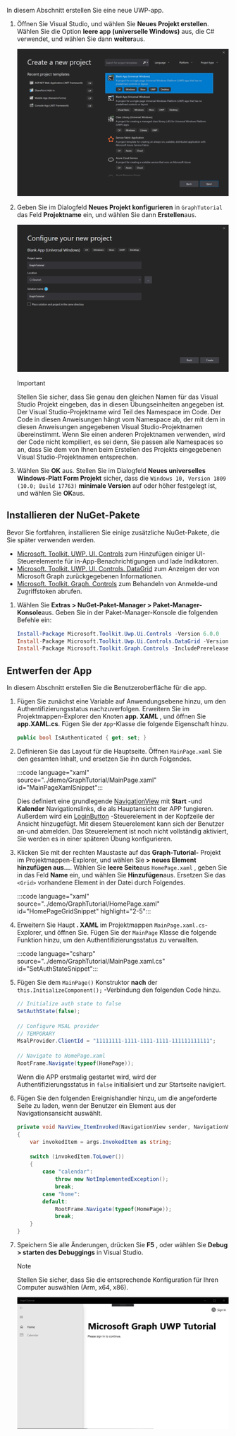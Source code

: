 <!-- markdownlint-disable MD002 MD041 -->

In diesem Abschnitt erstellen Sie eine neue UWP-app.

1. Öffnen Sie Visual Studio, und wählen Sie **Neues Projekt erstellen**. Wählen Sie die Option **leere app (universelle Windows)** aus, die C# verwendet, und wählen Sie dann **weiter**aus.

    ![Visual Studio 2019 Dialogfeld "Neues Projekt erstellen"](./images/vs-create-new-project.png)

1. Geben Sie im Dialogfeld **Neues Projekt konfigurieren** in `GraphTutorial` das Feld **Projektname** ein, und wählen Sie dann **Erstellen**aus.

    ![Visual Studio 2019 Dialogfeld "Neues Projekt konfigurieren"](./images/vs-configure-new-project.png)

    > [!IMPORTANT]
    > Stellen Sie sicher, dass Sie genau den gleichen Namen für das Visual Studio Projekt eingeben, das in diesen Übungseinheiten angegeben ist. Der Visual Studio-Projektname wird Teil des Namespace im Code. Der Code in diesen Anweisungen hängt vom Namespace ab, der mit dem in diesen Anweisungen angegebenen Visual Studio-Projektnamen übereinstimmt. Wenn Sie einen anderen Projektnamen verwenden, wird der Code nicht kompiliert, es sei denn, Sie passen alle Namespaces so an, dass Sie dem von Ihnen beim Erstellen des Projekts eingegebenen Visual Studio-Projektnamen entsprechen.

1. Wählen Sie **OK** aus. Stellen Sie im Dialogfeld **Neues universelles Windows-Platt Form Projekt** sicher, dass die `Windows 10, Version 1809 (10.0; Build 17763)` **minimale Version** auf oder höher festgelegt ist, und wählen Sie **OK**aus.

## <a name="install-nuget-packages"></a>Installieren der NuGet-Pakete

Bevor Sie fortfahren, installieren Sie einige zusätzliche NuGet-Pakete, die Sie später verwenden werden.

- [Microsoft. Toolkit. UWP. UI. Controls](https://www.nuget.org/packages/Microsoft.Toolkit.Uwp.Ui.Controls/) zum Hinzufügen einiger UI-Steuerelemente für in-App-Benachrichtigungen und lade Indikatoren.
- [Microsoft. Toolkit. UWP. UI. Controls. DataGrid](https://www.nuget.org/packages/Microsoft.Toolkit.Uwp.Ui.Controls.DataGrid/) zum Anzeigen der von Microsoft Graph zurückgegebenen Informationen.
- [Microsoft. Toolkit. Graph. Controls](https://www.nuget.org/packages/Microsoft.Toolkit.Graph.Controls) zum Behandeln von Anmelde-und Zugriffstoken abrufen.

1. Wählen Sie **Extras > NuGet-Paket-Manager > Paket-Manager-Konsole**aus. Geben Sie in der Paket-Manager-Konsole die folgenden Befehle ein:

    ```powershell
    Install-Package Microsoft.Toolkit.Uwp.Ui.Controls -Version 6.0.0
    Install-Package Microsoft.Toolkit.Uwp.Ui.Controls.DataGrid -Version 6.0.0
    Install-Package Microsoft.Toolkit.Graph.Controls -IncludePrerelease
    ```

## <a name="design-the-app"></a>Entwerfen der App

In diesem Abschnitt erstellen Sie die Benutzeroberfläche für die app.

1. Fügen Sie zunächst eine Variable auf Anwendungsebene hinzu, um den Authentifizierungsstatus nachzuverfolgen. Erweitern Sie im Projektmappen-Explorer den Knoten **app. XAML** , und öffnen Sie **app.XAML.cs**. Fügen Sie der `App`-Klasse die folgende Eigenschaft hinzu.

    ```csharp
    public bool IsAuthenticated { get; set; }
    ```

1. Definieren Sie das Layout für die Hauptseite. Öffnen `MainPage.xaml` Sie den gesamten Inhalt, und ersetzen Sie ihn durch Folgendes.

    :::code language="xaml" source="../demo/GraphTutorial/MainPage.xaml" id="MainPageXamlSnippet":::

    Dies definiert eine grundlegende [NavigationView](/uwp/api/windows.ui.xaml.controls.navigationview) mit **Start** -und **Kalender** Navigationslinks, die als Hauptansicht der APP fungieren. Außerdem wird ein [LoginButton](https://github.com/windows-toolkit/Graph-Controls) -Steuerelement in der Kopfzeile der Ansicht hinzugefügt. Mit diesem Steuerelement kann sich der Benutzer an-und abmelden. Das Steuerelement ist noch nicht vollständig aktiviert, Sie werden es in einer späteren Übung konfigurieren.

1. Klicken Sie mit der rechten Maustaste auf das **Graph-Tutorial-** Projekt im Projektmappen-Explorer, und wählen Sie **> neues Element hinzufügen aus...**. Wählen Sie **leere Seite**aus `HomePage.xaml` , geben Sie in das Feld **Name** ein, und wählen Sie **Hinzufügen**aus. Ersetzen Sie das `<Grid>` vorhandene Element in der Datei durch Folgendes.

    :::code language="xaml" source="../demo/GraphTutorial/HomePage.xaml" id="HomePageGridSnippet" highlight="2-5":::

1. Erweitern Sie Haupt **. XAML** im Projektmappen `MainPage.xaml.cs`-Explorer, und öffnen Sie. Fügen Sie der `MainPage` Klasse die folgende Funktion hinzu, um den Authentifizierungsstatus zu verwalten.

    :::code language="csharp" source="../demo/GraphTutorial/MainPage.xaml.cs" id="SetAuthStateSnippet":::

1. Fügen Sie dem `MainPage()` Konstruktor **nach** der `this.InitializeComponent();` -Verbindung den folgenden Code hinzu.

    ```csharp
    // Initialize auth state to false
    SetAuthState(false);

    // Configure MSAL provider
    // TEMPORARY
    MsalProvider.ClientId = "11111111-1111-1111-1111-111111111111";

    // Navigate to HomePage.xaml
    RootFrame.Navigate(typeof(HomePage));
    ```

    Wenn die APP erstmalig gestartet wird, wird der Authentifizierungsstatus in `false` initialisiert und zur Startseite navigiert.

1. Fügen Sie den folgenden Ereignishandler hinzu, um die angeforderte Seite zu laden, wenn der Benutzer ein Element aus der Navigationsansicht auswählt.

    ```csharp
    private void NavView_ItemInvoked(NavigationView sender, NavigationViewItemInvokedEventArgs args)
    {
        var invokedItem = args.InvokedItem as string;

        switch (invokedItem.ToLower())
        {
            case "calendar":
                throw new NotImplementedException();
                break;
            case "home":
            default:
                RootFrame.Navigate(typeof(HomePage));
                break;
        }
    }
    ```

1. Speichern Sie alle Änderungen, drücken Sie **F5** , oder wählen Sie **Debug > starten des Debuggings** in Visual Studio.

    > [!NOTE]
    > Stellen Sie sicher, dass Sie die entsprechende Konfiguration für Ihren Computer auswählen (Arm, x64, x86).

    ![Screenshot der Homepage](./images/create-app-01.png)

